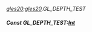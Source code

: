 _[gles20](../../modules/gles20/gles20-module.md):[gles20](../../modules/gles20/gles20-module.md).GL\_DEPTH\_TEST_
##### Const GL\_DEPTH\_TEST:[Int](../../modules/wonkey/wonkey-types-int.md)
